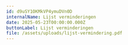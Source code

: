 ```yaml
---
id: d9uSY1OKMkVP4ymuDVn0D
internalName: Lijst verminderingen
date: 2025-05-23T00:00:00.000Z
buttonLabel: Lijst verminderingen
file: /assets/uploads/lijst-vermindering.pdf
---
```

